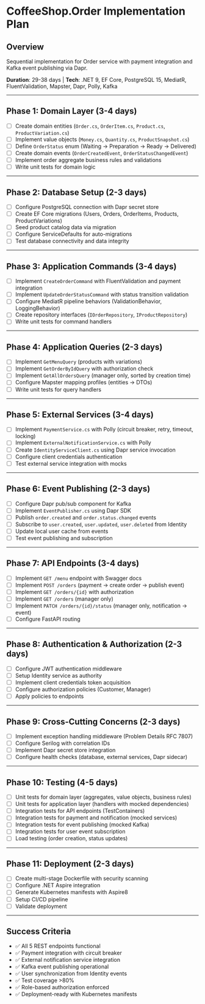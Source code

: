 # CoffeeShop.Order Implementation Plan

## Overview

Sequential implementation for Order service with payment integration and Kafka event publishing via Dapr.

**Duration**: 29-38 days | **Tech**: .NET 9, EF Core, PostgreSQL 15, MediatR, FluentValidation, Mapster, Dapr, Polly, Kafka

---

## Phase 1: Domain Layer (3-4 days)

- [ ] Create domain entities (`Order.cs`, `OrderItem.cs`, `Product.cs`, `ProductVariation.cs`)
- [ ] Implement value objects (`Money.cs`, `Quantity.cs`, `ProductSnapshot.cs`)
- [ ] Define `OrderStatus` enum (Waiting → Preparation → Ready → Delivered)
- [ ] Create domain events (`OrderCreatedEvent`, `OrderStatusChangedEvent`)
- [ ] Implement order aggregate business rules and validations
- [ ] Write unit tests for domain logic

---

## Phase 2: Database Setup (2-3 days)

- [ ] Configure PostgreSQL connection with Dapr secret store
- [ ] Create EF Core migrations (Users, Orders, OrderItems, Products, ProductVariations)
- [ ] Seed product catalog data via migration
- [ ] Configure ServiceDefaults for auto-migrations
- [ ] Test database connectivity and data integrity

---

## Phase 3: Application Commands (3-4 days)

- [ ] Implement `CreateOrderCommand` with FluentValidation and payment integration
- [ ] Implement `UpdateOrderStatusCommand` with status transition validation
- [ ] Configure MediatR pipeline behaviors (ValidationBehavior, LoggingBehavior)
- [ ] Create repository interfaces (`IOrderRepository`, `IProductRepository`)
- [ ] Write unit tests for command handlers

---

## Phase 4: Application Queries (2-3 days)

- [ ] Implement `GetMenuQuery` (products with variations)
- [ ] Implement `GetOrderByIdQuery` with authorization check
- [ ] Implement `GetAllOrdersQuery` (manager only, sorted by creation time)
- [ ] Configure Mapster mapping profiles (entities → DTOs)
- [ ] Write unit tests for query handlers

---

## Phase 5: External Services (3-4 days)

- [ ] Implement `PaymentService.cs` with Polly (circuit breaker, retry, timeout, locking)
- [ ] Implement `ExternalNotificationService.cs` with Polly
- [ ] Create `IdentityServiceClient.cs` using Dapr service invocation
- [ ] Configure client credentials authentication
- [ ] Test external service integration with mocks

---

## Phase 6: Event Publishing (2-3 days)

- [ ] Configure Dapr pub/sub component for Kafka
- [ ] Implement `EventPublisher.cs` using Dapr SDK
- [ ] Publish `order.created` and `order.status.changed` events
- [ ] Subscribe to `user.created`, `user.updated`, `user.deleted` from Identity
- [ ] Update local user cache from events
- [ ] Test event publishing and subscription

---

## Phase 7: API Endpoints (3-4 days)

- [ ] Implement `GET /menu` endpoint with Swagger docs
- [ ] Implement `POST /orders` (payment → create order → publish event)
- [ ] Implement `GET /orders/{id}` with authorization
- [ ] Implement `GET /orders` (manager only)
- [ ] Implement `PATCH /orders/{id}/status` (manager only, notification → event)
- [ ] Configure FastAPI routing

---

## Phase 8: Authentication & Authorization (2-3 days)

- [ ] Configure JWT authentication middleware
- [ ] Setup Identity service as authority
- [ ] Implement client credentials token acquisition
- [ ] Configure authorization policies (Customer, Manager)
- [ ] Apply policies to endpoints

---

## Phase 9: Cross-Cutting Concerns (2-3 days)

- [ ] Implement exception handling middleware (Problem Details RFC 7807)
- [ ] Configure Serilog with correlation IDs
- [ ] Implement Dapr secret store integration
- [ ] Configure health checks (database, external services, Dapr sidecar)

---

## Phase 10: Testing (4-5 days)

- [ ] Unit tests for domain layer (aggregates, value objects, business rules)
- [ ] Unit tests for application layer (handlers with mocked dependencies)
- [ ] Integration tests for API endpoints (TestContainers)
- [ ] Integration tests for payment and notification (mocked services)
- [ ] Integration tests for event publishing (mocked Kafka)
- [ ] Integration tests for user event subscription
- [ ] Load testing (order creation, status updates)

---

## Phase 11: Deployment (2-3 days)

- [ ] Create multi-stage Dockerfile with security scanning
- [ ] Configure .NET Aspire integration
- [ ] Generate Kubernetes manifests with Aspire8
- [ ] Setup CI/CD pipeline
- [ ] Validate deployment

---

## Success Criteria

- ✅ All 5 REST endpoints functional
- ✅ Payment integration with circuit breaker
- ✅ External notification service integration
- ✅ Kafka event publishing operational
- ✅ User synchronization from Identity events
- ✅ Test coverage >80%
- ✅ Role-based authorization enforced
- ✅ Deployment-ready with Kubernetes manifests
